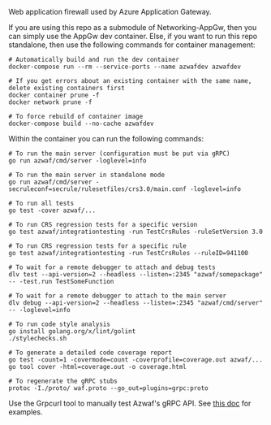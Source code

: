Web application firewall used by Azure Application Gateway.

If you are using this repo as a submodule of Networking-AppGw, then you can
simply use the AppGw dev container. Else, if you want to run this repo
standalone, then use the following commands for container management:
```
# Automatically build and run the dev container
docker-compose run --rm --service-ports --name azwafdev azwafdev

# If you get errors about an existing container with the same name, delete existing containers first
docker container prune -f
docker network prune -f

# To force rebuild of container image
docker-compose build --no-cache azwafdev
```

Within the container you can run the following commands:
```
# To run the main server (configuration must be put via gRPC)
go run azwaf/cmd/server -loglevel=info

# To run the main server in standalone mode
go run azwaf/cmd/server -secruleconf=secrule/rulesetfiles/crs3.0/main.conf -loglevel=info

# To run all tests
go test -cover azwaf/...

# To run CRS regression tests for a specific version
go test azwaf/integrationtesting -run TestCrsRules -ruleSetVersion 3.0

# To run CRS regression tests for a specific rule
go test azwaf/integrationtesting -run TestCrsRules --ruleID=941100

# To wait for a remote debugger to attach and debug tests
dlv test --api-version=2 --headless --listen=:2345 "azwaf/somepackage" -- -test.run TestSomeFunction

# To wait for a remote debugger to attach to the main server
dlv debug --api-version=2 --headless --listen=:2345 "azwaf/cmd/server" -- -loglevel=info

# To run code style analysis
go install golang.org/x/lint/golint
./stylechecks.sh

# To generate a detailed code coverage report
go test -count=1 -covermode=count -coverprofile=coverage.out azwaf/...
go tool cover -html=coverage.out -o coverage.html

# To regenerate the gRPC stubs
protoc -I./proto/ waf.proto --go_out=plugins=grpc:proto
```

Use the Grpcurl tool to manually test Azwaf's gRPC API. See [this doc](docs/grpcurl.md) for examples.
